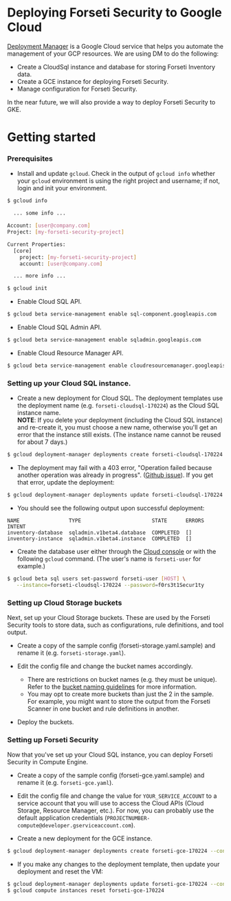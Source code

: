 # Deploying Forseti Security to Google Cloud

[Deployment Manager](https://cloud.google.com/deployment-manager/docs/) is a Google Cloud service that helps you automate the management of your GCP resources. We are using DM to do the following:

* Create a CloudSql instance and database for storing Forseti Inventory data.
* Create a GCE instance for deploying Forseti Security.
* Manage configuration for Forseti Security.

In the near future, we will also provide a way to deploy Forseti Security to GKE.

# Getting started

### Prerequisites
* Install and update `gcloud`. Check in the output of `gcloud info` whether your `gcloud` environment is using the right project and username; if not, login and init your environment.

```sh
$ gcloud info

  ... some info ...

Account: [user@company.com]
Project: [my-forseti-security-project]

Current Properties:
  [core]
    project: [my-forseti-security-project]
    account: [user@company.com]

  ... more info ...

$ gcloud init
```

* Enable Cloud SQL API.

```sh
$ gcloud beta service-management enable sql-component.googleapis.com
```
* Enable Cloud SQL Admin API.

```sh
$ gcloud beta service-management enable sqladmin.googleapis.com
```
* Enable Cloud Resource Manager API.

```sh
$ gcloud beta service-management enable cloudresourcemanager.googleapis.com
```

### Setting up your Cloud SQL instance.
* Create a new deployment for Cloud SQL. The deployment templates use the deployment name (e.g. `forseti-cloudsql-170224`) as the Cloud SQL instance name.  
**NOTE**: If you delete your deployment (including the Cloud SQL instance) and re-create it, you must choose a new name, otherwise you'll get an error that the instance still exists. (The instance name cannot be reused for about 7 days.)

```sh
$ gcloud deployment-manager deployments create forseti-cloudsql-170224 --config forseti-cloudsql.yaml
```

* The deployment may fail with a 403 error, "Operation failed because another operation was already in progress". ([Github issue](https://github.com/GoogleCloudPlatform/forseti-security/issues/11)). If you get that error, update the deployment:

```sh
$ gcloud deployment-manager deployments update forseti-cloudsql-170224 --config forseti-cloudsql.yaml
```

* You should see the following output upon successful deployment:

```
NAME                TYPE                       STATE      ERRORS  INTENT
inventory-database  sqladmin.v1beta4.database  COMPLETED  []  
inventory-instance  sqladmin.v1beta4.instance  COMPLETED  []  
```

* Create the database user either through the [Cloud console](https://cloud.google.com/sql/docs/mysql/create-manage-users#changing_a_user_password) or with the following `gcloud` command. (The user's name is `forseti-user` for example.)

```sh
$ gcloud beta sql users set-password forseti-user [HOST] \
   --instance=forseti-cloudsql-170224 --password=f0rs3t1Secur1ty
```

### Setting up Cloud Storage buckets
Next, set up your Cloud Storage buckets. These are used by the Forseti Security tools to store data, such as configurations, rule definitions, and tool output.

* Create a copy of the sample config (forseti-storage.yaml.sample) and rename it (e.g. `forseti-storage.yaml`).

* Edit the config file and change the bucket names accordingly.

  * There are restrictions on bucket names (e.g. they must be unique). Refer to the [bucket naming guidelines](https://cloud.google.com/storage/docs/naming) for more information.
  * You may opt to create more buckets than just the 2 in the sample. For example, you might want to store the output from the Forseti Scanner in one bucket and rule definitions in another.

* Deploy the buckets.

### Setting up Forseti Security
Now that you've set up your Cloud SQL instance, you can deploy Forseti Security in Compute Engine.

* Create a copy of the sample config (forseti-gce.yaml.sample) and rename it (e.g. `forseti-gce.yaml`).

* Edit the config file and change the value for `YOUR_SERVICE_ACCOUNT` to a service account that you will use to access the Cloud APIs (Cloud Storage, Resource Manager, etc.). For now, you can probably use the default application credentials (`PROJECTNUMBER-compute@developer.gserviceaccount.com`).

* Create a new deployment for the GCE instance.

```sh
$ gcloud deployment-manager deployments create forseti-gce-170224 --config forseti-gce.yaml
```

* If you make any changes to the deployment template, then update your deployment and reset the VM:

```sh
$ gcloud deployment-manager deployments update forseti-gce-170224 --config forseti-gce.yaml
$ gcloud compute instances reset forseti-gce-170224
```